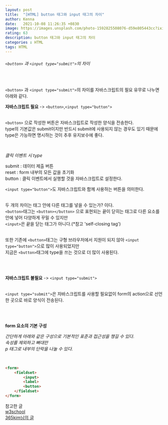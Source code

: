```yaml
---
layout: post
title:  "[HTML] button 태그와 input 태그의 차이"
author: Kenna
date:   2021-10-08 11:26:35 +0830
image: https://images.unsplash.com/photo-1592825508076-d59e805443cc?ixid=MnwxMjA3fDB8MHxzZWFyY2h8OTh8fGNvb2tpZXN8ZW58MHx8MHx8&ixlib=rb-1.2.1&auto=format&fit=crop&w=500&q=60
rating: 63
description: button 태그와 input 태그의 차이
categories : HTML
tags: HTML
---
```


###### `<button>` 과 `<input type="submit">`의 차이

<br>

`<button>` 과 `<input type="submit">`의 차이를 자바스크립트의 필요 유무로 나누면 아래와 같다. 
<br>


**자바스크립트 필요** -> `<button>`,`<input type="button">`  
<br>

`<button>` 으로 작성한 버튼은 자바스크립트로 작성한 양식을 전송한다.  
type의 기본값은 submit이지만 반드시 submit에 사용되지 않는 경우도 있기 때문에 type은 가능하면 명시하는 것이 추후 유지보수에 좋다.  

<br>

*클릭 이벤트 시 type*  

submit : 데이터 제출 버튼  
reset : form 내부의 모든 값을 초기화  
button : 클릭 이벤트에서 실행할 것을 자바스크립트로 설정한다.  


`<input type="button">`도 자바스크립트와 함께 사용하는 버튼을 의미한다.  
<br>

두 개의 차이는 태그 안에 다른 태그를 넣을 수 있는가? 이다.  
`<button>`태그는 `<button></button>` 으로 표현되는 끝이 닫히는 태그로 다른 요소를 안에 넣어 다양하게 꾸밀 수 있지만  
`<input>`은 끝을 닫는 태그가 아니다.(*참고 'self-closing tag')  
<br>

또한 기존에 `<button>`태그는 구형 브라우저에서 지원이 되지 않아 `<input type="button">`으로 많이 사용되었지만    
지금은 `<button>`태그에 type을 쓰는 것으로 더 많이 사용된다.  

<br>
<br>

**자바스크립트 불필요** -> `<input type="submit">`  
<br>

`<input type="submit">`은 자바스크립트를 사용할 필요없이 form의 action으로 선언한 곳으로 바로 양식이 전송된다.  

<br>
<br>

**form 요소의 기본 구성**
<br>

*간단하게 아래와 같은 구성으로 기본적인 표준과 접근성을 챙길 수 있다.*   
*속성를 제외하고 뼈대만*  
*p 태그로 내부의 단락을 나눌 수 있다.*  
 
<br>

```html
<form>
    <fieldset>
        <input>
        <label>
        <button>
    </fieldset>
</form>
```

참고한 글  
[w3school]("https://www.w3schools.com/TAGS/att_input_type_button.asp")  
[365kim님의 글]("https://365kim.tistory.com/64")  
  